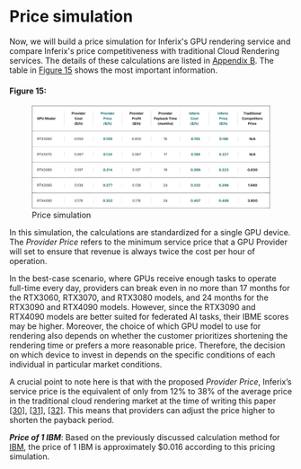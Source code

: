 # Price simulation

Now, we will build a price simulation for Inferix's GPU rendering service and compare Inferix's price competitiveness with traditional Cloud Rendering services. The details of these calculations are listed in [Appendix B](/inferix-whitepaper/appendix-b-price-simulation-details.md). The table in [Figure 15](#fig_pricing_simulation) shows the most important information.

#### Figure 15: <a id="fig_pricing_simulation"></a>

<figure><img src="../../.gitbook/assets/pricing-simulation.svg" alt=""><figcaption>Price simulation</figcaption></figure>

In this simulation, the calculations are standardized for a single GPU device. The _Provider Price_ refers to the minimum service price that a GPU Provider will set to ensure that revenue is always twice the cost per hour of operation.

In the best-case scenario, where GPUs receive enough tasks to operate full-time every day, providers can break even in no more than 17 months for the RTX3060, RTX3070, and RTX3080 models, and 24 months for the RTX3090 and RTX4090 models. However, since the RTX3090 and RTX4090 models are better suited for federated AI tasks, their IBME scores may be higher. Moreover, the choice of which GPU model to use for rendering also depends on whether the customer prioritizes shortening the rendering time or prefers a more reasonable price. Therefore, the decision on which device to invest in depends on the specific conditions of each individual in particular market conditions.

A crucial point to note here is that with the proposed _Provider Price_, Inferix’s service price is the equivalent of only from 12\% to 38\% of the average price in the traditional cloud rendering market at the time of writing this paper [[30]](/inferix-whitepaper/references.md#30), [[31]](/inferix-whitepaper/references.md#31), [[32]](/inferix-whitepaper/references.md#32). This means that providers can adjust the price higher to shorten the payback period.

_**Price of 1 IBM**_: Based on the previously discussed calculation method for [IBM](/inferix-whitepaper/economic-model/inferix-bench-and-ibme/ib-and-ibm.md), the price of 1 IBM is approximately \$0.016 according to this pricing simulation.
